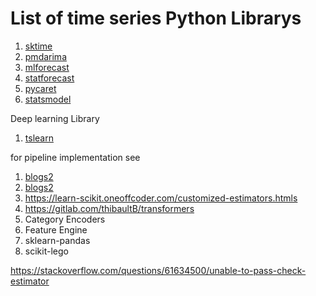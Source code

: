 # List of time series Python Librarys

1. [sktime](https://github.com/sktime/sktime)
2. [pmdarima](https://github.com/alkaline-ml/pmdarima)
3. [mlforecast](https://github.com/Nixtla/mlforecast)
4. [statforecast](https://github.com/Nixtla/statsforecast)
5. [pycaret](https://github.com/pycaret/pycaret)
6. [statsmodel](https://github.com/statsmodels/statsmodels)

Deep learning Library

1. [tslearn](https://github.com/tslearn-team/tslearn)


for pipeline implementation see

1. [blogs2](https://ploomber.io/blog/sklearn-custom/)
2. [blogs2](https://www.andrewvillazon.com/custom-scikit-learn-transformers/)
3. https://learn-scikit.oneoffcoder.com/customized-estimators.htmls
4. https://gitlab.com/thibaultB/transformers
3. Category Encoders 
4. Feature Engine 
5. sklearn-pandas 
6. scikit-lego

https://stackoverflow.com/questions/61634500/unable-to-pass-check-estimator